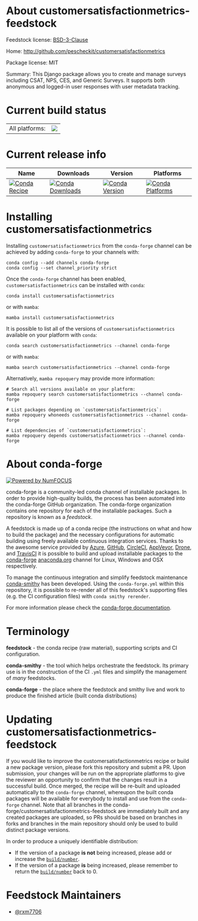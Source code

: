 About customersatisfactionmetrics-feedstock
===========================================

Feedstock license: [BSD-3-Clause](https://github.com/conda-forge/customersatisfactionmetrics-feedstock/blob/main/LICENSE.txt)

Home: http://github.com/pescheckit/customersatisfactionmetrics

Package license: MIT

Summary: This Django package allows you to create and manage surveys including CSAT, NPS, CES, and Generic Surveys. It supports both anonymous and logged-in user responses with user metadata tracking.

Current build status
====================


<table><tr><td>All platforms:</td>
    <td>
      <a href="https://dev.azure.com/conda-forge/feedstock-builds/_build/latest?definitionId=23830&branchName=main">
        <img src="https://dev.azure.com/conda-forge/feedstock-builds/_apis/build/status/customersatisfactionmetrics-feedstock?branchName=main">
      </a>
    </td>
  </tr>
</table>

Current release info
====================

| Name | Downloads | Version | Platforms |
| --- | --- | --- | --- |
| [![Conda Recipe](https://img.shields.io/badge/recipe-customersatisfactionmetrics-green.svg)](https://anaconda.org/conda-forge/customersatisfactionmetrics) | [![Conda Downloads](https://img.shields.io/conda/dn/conda-forge/customersatisfactionmetrics.svg)](https://anaconda.org/conda-forge/customersatisfactionmetrics) | [![Conda Version](https://img.shields.io/conda/vn/conda-forge/customersatisfactionmetrics.svg)](https://anaconda.org/conda-forge/customersatisfactionmetrics) | [![Conda Platforms](https://img.shields.io/conda/pn/conda-forge/customersatisfactionmetrics.svg)](https://anaconda.org/conda-forge/customersatisfactionmetrics) |

Installing customersatisfactionmetrics
======================================

Installing `customersatisfactionmetrics` from the `conda-forge` channel can be achieved by adding `conda-forge` to your channels with:

```
conda config --add channels conda-forge
conda config --set channel_priority strict
```

Once the `conda-forge` channel has been enabled, `customersatisfactionmetrics` can be installed with `conda`:

```
conda install customersatisfactionmetrics
```

or with `mamba`:

```
mamba install customersatisfactionmetrics
```

It is possible to list all of the versions of `customersatisfactionmetrics` available on your platform with `conda`:

```
conda search customersatisfactionmetrics --channel conda-forge
```

or with `mamba`:

```
mamba search customersatisfactionmetrics --channel conda-forge
```

Alternatively, `mamba repoquery` may provide more information:

```
# Search all versions available on your platform:
mamba repoquery search customersatisfactionmetrics --channel conda-forge

# List packages depending on `customersatisfactionmetrics`:
mamba repoquery whoneeds customersatisfactionmetrics --channel conda-forge

# List dependencies of `customersatisfactionmetrics`:
mamba repoquery depends customersatisfactionmetrics --channel conda-forge
```


About conda-forge
=================

[![Powered by
NumFOCUS](https://img.shields.io/badge/powered%20by-NumFOCUS-orange.svg?style=flat&colorA=E1523D&colorB=007D8A)](https://numfocus.org)

conda-forge is a community-led conda channel of installable packages.
In order to provide high-quality builds, the process has been automated into the
conda-forge GitHub organization. The conda-forge organization contains one repository
for each of the installable packages. Such a repository is known as a *feedstock*.

A feedstock is made up of a conda recipe (the instructions on what and how to build
the package) and the necessary configurations for automatic building using freely
available continuous integration services. Thanks to the awesome service provided by
[Azure](https://azure.microsoft.com/en-us/services/devops/), [GitHub](https://github.com/),
[CircleCI](https://circleci.com/), [AppVeyor](https://www.appveyor.com/),
[Drone](https://cloud.drone.io/welcome), and [TravisCI](https://travis-ci.com/)
it is possible to build and upload installable packages to the
[conda-forge](https://anaconda.org/conda-forge) [anaconda.org](https://anaconda.org/)
channel for Linux, Windows and OSX respectively.

To manage the continuous integration and simplify feedstock maintenance
[conda-smithy](https://github.com/conda-forge/conda-smithy) has been developed.
Using the ``conda-forge.yml`` within this repository, it is possible to re-render all of
this feedstock's supporting files (e.g. the CI configuration files) with ``conda smithy rerender``.

For more information please check the [conda-forge documentation](https://conda-forge.org/docs/).

Terminology
===========

**feedstock** - the conda recipe (raw material), supporting scripts and CI configuration.

**conda-smithy** - the tool which helps orchestrate the feedstock.
                   Its primary use is in the construction of the CI ``.yml`` files
                   and simplify the management of *many* feedstocks.

**conda-forge** - the place where the feedstock and smithy live and work to
                  produce the finished article (built conda distributions)


Updating customersatisfactionmetrics-feedstock
==============================================

If you would like to improve the customersatisfactionmetrics recipe or build a new
package version, please fork this repository and submit a PR. Upon submission,
your changes will be run on the appropriate platforms to give the reviewer an
opportunity to confirm that the changes result in a successful build. Once
merged, the recipe will be re-built and uploaded automatically to the
`conda-forge` channel, whereupon the built conda packages will be available for
everybody to install and use from the `conda-forge` channel.
Note that all branches in the conda-forge/customersatisfactionmetrics-feedstock are
immediately built and any created packages are uploaded, so PRs should be based
on branches in forks and branches in the main repository should only be used to
build distinct package versions.

In order to produce a uniquely identifiable distribution:
 * If the version of a package **is not** being increased, please add or increase
   the [``build/number``](https://docs.conda.io/projects/conda-build/en/latest/resources/define-metadata.html#build-number-and-string).
 * If the version of a package **is** being increased, please remember to return
   the [``build/number``](https://docs.conda.io/projects/conda-build/en/latest/resources/define-metadata.html#build-number-and-string)
   back to 0.

Feedstock Maintainers
=====================

* [@rxm7706](https://github.com/rxm7706/)

